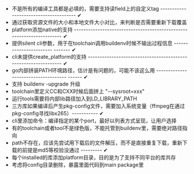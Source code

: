 - 不是所有的编译工具都是必填的，需要支持读field上的自定义tag -------------------------------------- ✔
- 通过获取资源文件的大小和本地文件大小对比，来判断是否需要重新下载覆盖
- platform添加native的支持 --------------------------------------------------------------------- ✔
- 提供silent cli参数，用于在toolchain调用buildenv时候不输出过程信息 ----------------------- ------- ✔
- cli未提供create_platform的支持 --------------------------------------------------------------- ✔
- go内部拼装PATH环境路径，估计是有问题的，可能不该这么用 ------------------------------------ ------ ✔
- 支持 buildenv -upgrade 升级
- toolchain里定义CC和CXX时候后面拼上 "--sysroot=xxx"
- 运行tools需要将内部lib路径加入到LD_LIBRARY_PATH
- 三方库如果编译后产生pkg-config文件，需要加入系统变量（ffmpeg在通过pkg-config寻找libx265）----------- ✔
- cli里添加命令：编译指定的某个port，最好以列表方式呈现，让用户选择
- 有的toolchain或者tool不是绿色版，不能托管到buildenv里，需要绝对路径指向
- path不存在，应该先尝试用下载后的文件解压，而不是直接重复下载，重新下载的前提是md5等校验没通过 --------- ✔
- 每个installed的库添加platform目录，目的是为了支持不同平台的库共存
- 考虑将config目录删除，暴露里面代码到main package里